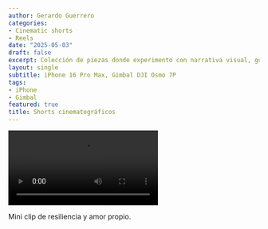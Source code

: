 ```yaml
---
author: Gerardo Guerrero
categories:
- Cinematic shorts
- Reels
date: "2025-05-03"
draft: false
excerpt: Colección de piezas donde experimento con narrativa visual, guión propio, jugando con voz en off y estilo cinematográfico. Utilizo cámara, iPhone Pro Max, y Gimbals DJI para lograr tomas fluidas, encuadres precisos y una atmósfera que se siente auténtica.
layout: single
subtitle: iPhone 16 Pro Max, Gimbal DJI Osmo 7P
tags:
- iPhone
- Gimbal
featured: true
title: Shorts cinematográficos
---
```


<div class="flex flex-wrap justify-center items-start">

  <div class="w-100 pa3 center">
    <div class="aspect-ratio aspect-ratio--16x9">
      <video id="cafeVideo"
             class="aspect-ratio--object pointer"
             preload="auto"
             playsinline>
        <source src="/vid/oqlarr_cafe_comprimido720p.mp4" type="video/mp4">
        Your browser does not support the video tag.
      </video>
    </div>
    <p class="f5 mt3 tc">Mini clip de resiliencia y amor propio.</p>
  </div>

</div>

<script>
  const cafeVideo = document.getElementById("cafeVideo");

  cafeVideo.addEventListener("click", function () {
    cafeVideo.muted = false;
    cafeVideo.play();

    if (cafeVideo.requestFullscreen) {
      cafeVideo.requestFullscreen();
    } else if (cafeVideo.webkitRequestFullscreen) {
      cafeVideo.webkitRequestFullscreen();
    } else if (cafeVideo.msRequestFullscreen) {
      cafeVideo.msRequestFullscreen();
    }
  });
</script>
